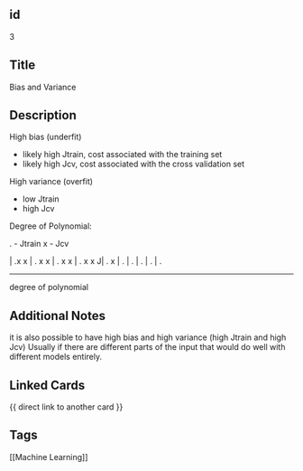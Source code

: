 ## id
3

## Title
Bias and Variance

## Description
High bias (underfit)
- likely high Jtrain, cost associated with the training set
- likely high Jcv, cost associated with the cross validation set

High variance (overfit)
- low Jtrain
- high Jcv

Degree of Polynomial:

. - Jtrain
x - Jcv

 | .x                x
 | . x              x
 |  . x            x
 |  .   x       x
J|   .      x
 |     .
 |      .
 |         .
 |             .
 |                    .
 _______________________
  degree of polynomial

## Additional Notes
it is also possible to have high bias and high variance
(high Jtrain and high Jcv)
Usually if there are different parts of the input that would do well with
different models entirely.

## Linked Cards
{{ direct link to another card }}

## Tags
[[Machine Learning]] 

